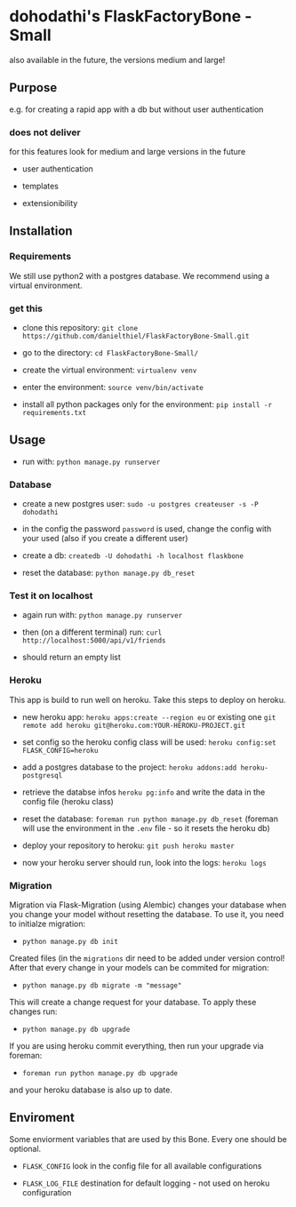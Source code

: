 # dohodathi's FlaskFactoryBone - Small

also available in the future, the versions medium and large!

## Purpose

e.g. for creating a rapid app with a db but without user authentication

### does not deliver

for this features look for medium and large versions in the future

* user authentication

* templates

* extensionibility

## Installation

### Requirements

We still use python2 with a postgres database. We recommend using a virtual environment.


### get this

* clone this repository: `git clone https://github.com/danielthiel/FlaskFactoryBone-Small.git`

* go to the directory: `cd FlaskFactoryBone-Small/`

* create the virtual environment: `virtualenv venv`

* enter the environment: `source venv/bin/activate`

* install all python packages only for the environment: `pip install -r requirements.txt`

## Usage

* run with: `python manage.py runserver`

### Database

* create a new postgres user: `sudo -u postgres createuser -s -P dohodathi`

* in the config the password `password` is used, change the config with your used (also if you create a different user)

* create a db: `createdb -U dohodathi -h localhost flaskbone`

* reset the database: `python manage.py db_reset`

### Test it on localhost

* again run with: `python manage.py runserver`

* then (on a different terminal) run: `curl http://localhost:5000/api/v1/friends`

* should return an empty list

### Heroku

This app is build to run well on heroku. Take this steps to deploy on heroku.

* new heroku app: `heroku apps:create --region eu` or existing one `git remote add heroku git@heroku.com:YOUR-HEROKU-PROJECT.git`

* set config so the heroku config class will be used: `heroku config:set FLASK_CONFIG=heroku`

* add a postgres database to the project: `heroku addons:add heroku-postgresql`

* retrieve the databse infos `heroku pg:info` and write the data in the config file (heroku class)

* reset the database: `foreman run python manage.py db_reset` (foreman will use the environment in the `.env` file - so it resets the heroku db)

* deploy your repository to heroku: `git push heroku master`

* now your heroku server should run, look into the logs: `heroku logs`

### Migration

Migration via Flask-Migration (using Alembic) changes your database when you change your model without resetting the database.
To use it, you need to initialze migration:

* `python manage.py db init`

Created files (in the `migrations` dir need to be added under version control! After that every change in your models can be commited for migration:

* `python manage.py db migrate -m "message"`

This will create a change request for your database. To apply these changes run:

* `python manage.py db upgrade`

If you are using heroku commit everything, then run your upgrade via foreman:

* `foreman run python manage.py db upgrade`

and your heroku database is also up to date.

## Enviroment

Some enviorment variables that are used by this Bone. Every one should be optional.

* `FLASK_CONFIG` look in the config file for all available configurations

* `FLASK_LOG_FILE` destination for default logging - not used on heroku configuration
